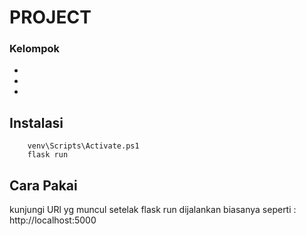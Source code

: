 # PROJECT

### Kelompok 
- 
- 
- 

## Instalasi
```
    venv\Scripts\Activate.ps1
    flask run
```

## Cara Pakai
kunjungi URl yg muncul setelak flask run dijalankan
biasanya seperti : http://localhost:5000